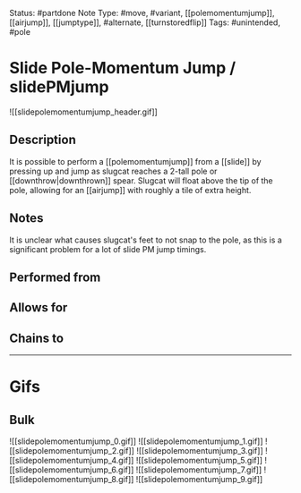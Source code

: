 Status: #partdone 
Note Type: #move, #variant, [[polemomentumjump]], [[airjump]], [[jumptype]], #alternate, [[turnstoredflip]]
Tags: #unintended, #pole 

# Slide Pole-Momentum Jump / slidePMjump
![[slidepolemomentumjump_header.gif]]
## Description
It is possible to perform a [[polemomentumjump]] from a [[slide]] by pressing up and jump as slugcat reaches a 2-tall pole or [[downthrow|downthrown]] spear. Slugcat will float above the tip of the pole, allowing for an [[airjump]] with roughly a tile of extra height.

## Notes
It is unclear what causes slugcat's feet to not snap to the pole, as this is a significant problem for a lot of slide PM jump timings.

## Performed from


## Allows for


## Chains to


___
# Gifs
## Bulk
![[slidepolemomentumjump_0.gif]]
![[slidepolemomentumjump_1.gif]]
![[slidepolemomentumjump_2.gif]]
![[slidepolemomentumjump_3.gif]]
![[slidepolemomentumjump_4.gif]]
![[slidepolemomentumjump_5.gif]]
![[slidepolemomentumjump_6.gif]]
![[slidepolemomentumjump_7.gif]]
![[slidepolemomentumjump_8.gif]]
![[slidepolemomentumjump_9.gif]]